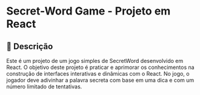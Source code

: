 # Secret-Word Game - Projeto em React

## 📖 Descrição

Este é um projeto de um jogo simples de SecretWord desenvolvido em React. O objetivo deste projeto é praticar e aprimorar os conhecimentos na construção de interfaces interativas e dinâmicas com o React. No jogo, o jogador deve adivinhar a palavra secreta com base em uma dica e com um número limitado de tentativas.
